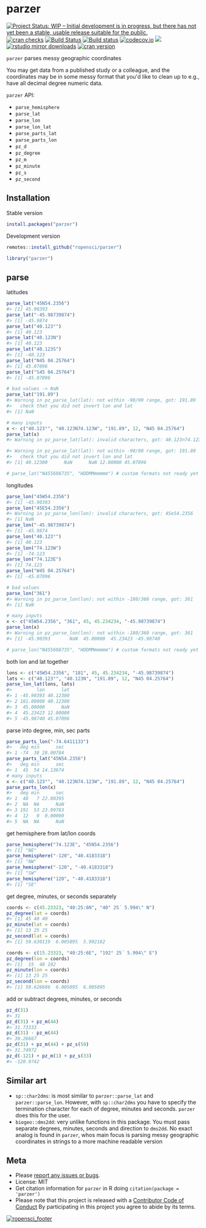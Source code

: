 parzer
======



[![Project Status: WIP – Initial development is in progress, but there has not yet been a stable, usable release suitable for the public.](https://www.repostatus.org/badges/latest/wip.svg)](https://www.repostatus.org/#wip)
[![cran checks](https://cranchecks.info/badges/worst/parzer)](https://cranchecks.info/pkgs/parzer)
[![Build Status](https://travis-ci.com/ropensci/parzer.svg?branch=master)](https://travis-ci.com/ropensci/parzer)
[![Build status](https://ci.appveyor.com/api/projects/status/m1aackjdyp2f2x3f?svg=true)](https://ci.appveyor.com/project/sckott/parzer)
[![codecov.io](https://codecov.io/github/ropensci/parzer/coverage.svg?branch=master)](https://codecov.io/github/ropensci/parzer?branch=master)
[![](https://badges.ropensci.org/341_status.svg)](https://github.com/ropensci/onboarding/issues/341)
[![rstudio mirror downloads](http://cranlogs.r-pkg.org/badges/parzer?color=C9A115)](https://github.com/metacran/cranlogs.app)
[![cran version](https://www.r-pkg.org/badges/version/parzer)](https://cran.r-project.org/package=parzer)

`parzer` parses messy geographic coordinates

You may get data from a published study or a colleague, and the coordinates
may be in some messy format that you'd like to clean up to e.g., have 
all decimal degree numeric data.

`parzer` API:

 - `parse_hemisphere`
 - `parse_lat`
 - `parse_lon`
 - `parse_lon_lat`
 - `parse_parts_lat`
 - `parse_parts_lon`
 - `pz_d`
 - `pz_degree`
 - `pz_m`
 - `pz_minute`
 - `pz_s`
 - `pz_second`


## Installation

Stable version


```r
install.packages("parzer")
```

Development version


```r
remotes::install_github("ropensci/parzer")
```


```r
library("parzer")
```

## parse

latitudes


```r
parse_lat("45N54.2356")
#> [1] 45.90393
parse_lat("-45.98739874")
#> [1] -45.9874
parse_lat("40.123°")
#> [1] 40.123
parse_lat("40.123N")
#> [1] 40.123
parse_lat("40.123S")
#> [1] -40.123
parse_lat("N45 04.25764")
#> [1] 45.07096
parse_lat("S45 04.25764")
#> [1] -45.07096

# bad values -> NaN
parse_lat("191.89")
#> Warning in pz_parse_lat(lat): not within -90/90 range, got: 191.89
#>   check that you did not invert lon and lat
#> [1] NaN

# many inputs
x <- c("40.123°", "40.123N74.123W", "191.89", 12, "N45 04.25764")
parse_lat(x)
#> Warning in pz_parse_lat(lat): invalid characters, got: 40.123n74.123w

#> Warning in pz_parse_lat(lat): not within -90/90 range, got: 191.89
#>   check that you did not invert lon and lat
#> [1] 40.12300      NaN      NaN 12.00000 45.07096

# parse_lat("N455698735", "HDDMMmmmmm") # custom formats not ready yet
```

longitudes


```r
parse_lon("45W54.2356")
#> [1] -45.90393
parse_lon("45E54.2356")
#> Warning in pz_parse_lon(lon): invalid characters, got: 45e54.2356
#> [1] NaN
parse_lon("-45.98739874")
#> [1] -45.9874
parse_lon("40.123°")
#> [1] 40.123
parse_lon("74.123W")
#> [1] -74.123
parse_lon("74.123E")
#> [1] 74.123
parse_lon("W45 04.25764")
#> [1] -45.07096

# bad values
parse_lon("361")
#> Warning in pz_parse_lon(lon): not within -180/360 range, got: 361
#> [1] NaN

# many inputs
x <- c("45W54.2356", "361", 45, 45.234234, "-45.98739874")
parse_lon(x)
#> Warning in pz_parse_lon(lon): not within -180/360 range, got: 361
#> [1] -45.90393       NaN  45.00000  45.23423 -45.98740

# parse_lon("N455698735", "HDDMMmmmmm") # custom formats not ready yet
```

both lon and lat together


```r
lons <- c("45W54.2356", "181", 45, 45.234234, "-45.98739874")
lats <- c("40.123°", "40.123N", "191.89", 12, "N45 04.25764")
parse_lon_lat(lons, lats)
#>         lon      lat
#> 1 -45.90393 40.12300
#> 2 181.00000 40.12300
#> 3  45.00000      NaN
#> 4  45.23423 12.00000
#> 5 -45.98740 45.07096
```

parse into degree, min, sec parts


```r
parse_parts_lon("-74.6411133")
#>   deg min      sec
#> 1 -74  38 28.00784
parse_parts_lat("45N54.2356")
#>   deg min      sec
#> 1  45  54 14.13674
# many inputs
x <- c("40.123°", "40.123N74.123W", "191.89", 12, "N45 04.25764")
parse_parts_lon(x)
#>   deg min      sec
#> 1  40   7 22.80395
#> 2  NA  NA      NaN
#> 3 191  53 23.99783
#> 4  12   0  0.00000
#> 5  NA  NA      NaN
```

get hemisphere from lat/lon coords


```r
parse_hemisphere("74.123E", "45N54.2356")
#> [1] "NE"
parse_hemisphere("-120", "40.4183318")
#> [1] "NW"
parse_hemisphere("-120", "-40.4183318")
#> [1] "SW"
parse_hemisphere("120", "-40.4183318")
#> [1] "SE"
```

get degree, minutes, or seconds separately


```r
coords <- c(45.23323, "40:25:6N", "40° 25´ 5.994\" N")
pz_degree(lat = coords)
#> [1] 45 40 40
pz_minute(lat = coords)
#> [1] 13 25 25
pz_second(lat = coords)
#> [1] 59.630119  6.005895  5.992162

coords <- c(15.23323, "40:25:6E", "192° 25´ 5.994\" E")
pz_degree(lon = coords)
#> [1]  15  40 192
pz_minute(lon = coords)
#> [1] 13 25 25
pz_second(lon = coords)
#> [1] 59.626686  6.005895  6.005895
```

add or subtract degrees, minutes, or seconds


```r
pz_d(31)
#> 31
pz_d(31) + pz_m(44)
#> 31.73333
pz_d(31) - pz_m(44)
#> 30.26667
pz_d(31) + pz_m(44) + pz_s(59)
#> 31.74972
pz_d(-121) + pz_m(1) + pz_s(33)
#> -120.9742
```

## Similar art

- `sp::char2dms`: is most similar to `parzer::parse_lat` and `parzer::parse_lon`. However,
with `sp::char2dms` you have to specify the termination character for each of degree,
minutes and seconds. `parzer` does this for the user.
- `biogeo::dms2dd`: very unlike functions in this package. You must pass separate degrees,
minutes, seconds and direction to `dms2dd`. No exact analog is found in `parzer`, whos
main focus is parsing messy geographic coordinates in strings to a more machine readable
version

## Meta

* Please [report any issues or bugs](https://github.com/ropensci/parzer/issues).
* License: MIT
* Get citation information for `parzer` in R doing `citation(package = 'parzer')`
* Please note that this project is released with a [Contributor Code of Conduct][coc]
By participating in this project you agree to abide by its terms.

[coc]: https://github.com/ropensci/parzer/blob/master/CODE_OF_CONDUCT.md

[![ropensci_footer](https://ropensci.org/public_images/ropensci_footer.png)](https://ropensci.org)
